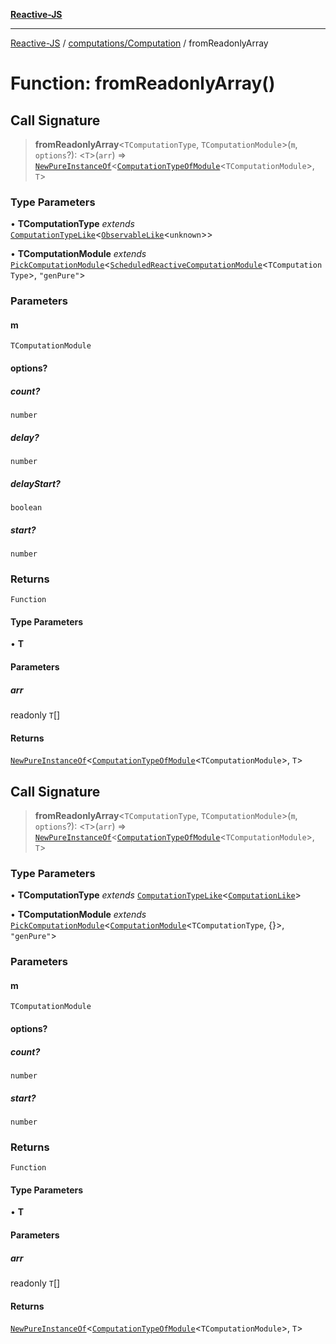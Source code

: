 [**Reactive-JS**](../../../README.md)

***

[Reactive-JS](../../../README.md) / [computations/Computation](../README.md) / fromReadonlyArray

# Function: fromReadonlyArray()

## Call Signature

> **fromReadonlyArray**\<`TComputationType`, `TComputationModule`\>(`m`, `options`?): \<`T`\>(`arr`) => [`NewPureInstanceOf`](../../type-aliases/NewPureInstanceOf.md)\<[`ComputationTypeOfModule`](../../type-aliases/ComputationTypeOfModule.md)\<`TComputationModule`\>, `T`\>

### Type Parameters

• **TComputationType** *extends* [`ComputationTypeLike`](../../interfaces/ComputationTypeLike.md)\<[`ObservableLike`](../../interfaces/ObservableLike.md)\<`unknown`\>\>

• **TComputationModule** *extends* [`PickComputationModule`](../../type-aliases/PickComputationModule.md)\<[`ScheduledReactiveComputationModule`](../../interfaces/ScheduledReactiveComputationModule.md)\<`TComputationType`\>, `"genPure"`\>

### Parameters

#### m

`TComputationModule`

#### options?

##### count?

`number`

##### delay?

`number`

##### delayStart?

`boolean`

##### start?

`number`

### Returns

`Function`

#### Type Parameters

• **T**

#### Parameters

##### arr

readonly `T`[]

#### Returns

[`NewPureInstanceOf`](../../type-aliases/NewPureInstanceOf.md)\<[`ComputationTypeOfModule`](../../type-aliases/ComputationTypeOfModule.md)\<`TComputationModule`\>, `T`\>

## Call Signature

> **fromReadonlyArray**\<`TComputationType`, `TComputationModule`\>(`m`, `options`?): \<`T`\>(`arr`) => [`NewPureInstanceOf`](../../type-aliases/NewPureInstanceOf.md)\<[`ComputationTypeOfModule`](../../type-aliases/ComputationTypeOfModule.md)\<`TComputationModule`\>, `T`\>

### Type Parameters

• **TComputationType** *extends* [`ComputationTypeLike`](../../interfaces/ComputationTypeLike.md)\<[`ComputationLike`](../../interfaces/ComputationLike.md)\>

• **TComputationModule** *extends* [`PickComputationModule`](../../type-aliases/PickComputationModule.md)\<[`ComputationModule`](../../interfaces/ComputationModule.md)\<`TComputationType`, \{\}\>, `"genPure"`\>

### Parameters

#### m

`TComputationModule`

#### options?

##### count?

`number`

##### start?

`number`

### Returns

`Function`

#### Type Parameters

• **T**

#### Parameters

##### arr

readonly `T`[]

#### Returns

[`NewPureInstanceOf`](../../type-aliases/NewPureInstanceOf.md)\<[`ComputationTypeOfModule`](../../type-aliases/ComputationTypeOfModule.md)\<`TComputationModule`\>, `T`\>
